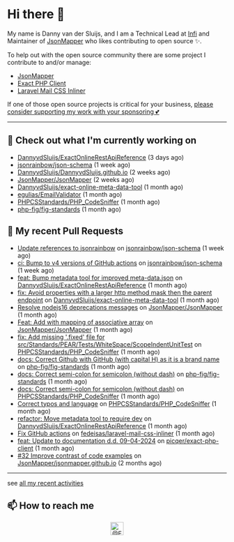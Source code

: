 # Hi there 👋



My name is Danny van der Sluijs, and I am a Technical Lead at [Infi](https://www.infi.nl) and Maintainer of [JsonMapper](https://jsonmapper.net) who likes contributing to open source ✨.

To help out with the open source community there are some project I contribute to and/or manage:
- [JsonMapper](https://github.com/JsonMapper/JsonMapper)
- [Exact PHP Client](https://github.com/picqer/exact-php-client)
- [Laravel Mail CSS Inliner](https://github.com/fedeisas/laravel-mail-css-inliner)

If one of those open source projects is critical for your business, [please consider supporting my work with your sponsoring 💕](https://github.com/sponsors/DannyvdSluijs)

---

## 🔭 Check out what I'm currently working on

- [DannyvdSluijs/ExactOnlineRestApiReference](https://github.com/DannyvdSluijs/ExactOnlineRestApiReference) (3 days ago)
- [jsonrainbow/json-schema](https://github.com/jsonrainbow/json-schema) (1 week ago)
- [DannyvdSluijs/DannyvdSluijs.github.io](https://github.com/DannyvdSluijs/DannyvdSluijs.github.io) (2 weeks ago)
- [JsonMapper/JsonMapper](https://github.com/JsonMapper/JsonMapper) (2 weeks ago)
- [DannyvdSluijs/exact-online-meta-data-tool](https://github.com/DannyvdSluijs/exact-online-meta-data-tool) (1 month ago)
- [egulias/EmailValidator](https://github.com/egulias/EmailValidator) (1 month ago)
- [PHPCSStandards/PHP_CodeSniffer](https://github.com/PHPCSStandards/PHP_CodeSniffer) (1 month ago)
- [php-fig/fig-standards](https://github.com/php-fig/fig-standards) (1 month ago)

## 🔨 My recent Pull Requests

- [Update references to jsonrainbow](https://github.com/jsonrainbow/json-schema/pull/725) on [jsonrainbow/json-schema](https://github.com/jsonrainbow/json-schema) (1 week ago)
- [ci: Bump to v4 versions of GitHub actions](https://github.com/jsonrainbow/json-schema/pull/722) on [jsonrainbow/json-schema](https://github.com/jsonrainbow/json-schema) (1 week ago)
- [feat: Bump metadata tool for improved meta-data.json](https://github.com/DannyvdSluijs/ExactOnlineRestApiReference/pull/146) on [DannyvdSluijs/ExactOnlineRestApiReference](https://github.com/DannyvdSluijs/ExactOnlineRestApiReference) (1 month ago)
- [fix: Avoid properties with a larger http method mask then the parent endpoint](https://github.com/DannyvdSluijs/exact-online-meta-data-tool/pull/207) on [DannyvdSluijs/exact-online-meta-data-tool](https://github.com/DannyvdSluijs/exact-online-meta-data-tool) (1 month ago)
- [Resolve nodejs16 deprecations messages](https://github.com/JsonMapper/JsonMapper/pull/186) on [JsonMapper/JsonMapper](https://github.com/JsonMapper/JsonMapper) (1 month ago)
- [Feat: Add with mapping of associative array](https://github.com/JsonMapper/JsonMapper/pull/183) on [JsonMapper/JsonMapper](https://github.com/JsonMapper/JsonMapper) (1 month ago)
- [fix: Add missing &#39;.fixed&#39; file for src/Standards/PEAR/Tests/WhiteSpace/ScopeIndentUnitTest](https://github.com/PHPCSStandards/PHP_CodeSniffer/pull/476) on [PHPCSStandards/PHP_CodeSniffer](https://github.com/PHPCSStandards/PHP_CodeSniffer) (1 month ago)
- [docs: Correct Github with GitHub (with capital H) as it is a brand name](https://github.com/php-fig/fig-standards/pull/1323) on [php-fig/fig-standards](https://github.com/php-fig/fig-standards) (1 month ago)
- [docs: Correct semi-colon for semicolon (without dash)](https://github.com/php-fig/fig-standards/pull/1322) on [php-fig/fig-standards](https://github.com/php-fig/fig-standards) (1 month ago)
- [docs: Correct semi-colon for semicolon (without dash)](https://github.com/PHPCSStandards/PHP_CodeSniffer/pull/464) on [PHPCSStandards/PHP_CodeSniffer](https://github.com/PHPCSStandards/PHP_CodeSniffer) (1 month ago)
- [Correct typos and language](https://github.com/PHPCSStandards/PHP_CodeSniffer/pull/457) on [PHPCSStandards/PHP_CodeSniffer](https://github.com/PHPCSStandards/PHP_CodeSniffer) (1 month ago)
- [refactor: Move metadata tool to require dev](https://github.com/DannyvdSluijs/ExactOnlineRestApiReference/pull/143) on [DannyvdSluijs/ExactOnlineRestApiReference](https://github.com/DannyvdSluijs/ExactOnlineRestApiReference) (1 month ago)
- [Fix GitHub actions](https://github.com/fedeisas/laravel-mail-css-inliner/pull/323) on [fedeisas/laravel-mail-css-inliner](https://github.com/fedeisas/laravel-mail-css-inliner) (1 month ago)
- [feat: Update to documentation d.d. 09-04-2024](https://github.com/picqer/exact-php-client/pull/642) on [picqer/exact-php-client](https://github.com/picqer/exact-php-client) (1 month ago)
- [#32 Improve contrast of code examples](https://github.com/JsonMapper/jsonmapper.github.io/pull/39) on [JsonMapper/jsonmapper.github.io](https://github.com/JsonMapper/jsonmapper.github.io) (2 months ago)

---

see [all my recent activities](https://DannyvdSluijs.github.io/recent-work.html)


## 📫 How to reach me

<p align="center">
    <a href="https://twitter.com/EchteDanny" target="blank"><img align="center" src="https://cdn.jsdelivr.net/npm/simple-icons@3.0.1/icons/twitter.svg" alt="@EchteDanny at twitter" height="30" width="30" /></a>
</p>